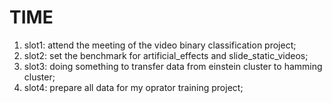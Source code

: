 # TIME
1. slot1: attend the meeting of the video binary classification project;
2. slot2: set the benchmark for artificial_effects and slide_static_videos; 
3. slot3: doing something to transfer data from einstein cluster to hamming cluster;
4. slot4: prepare all data for my oprator training project;